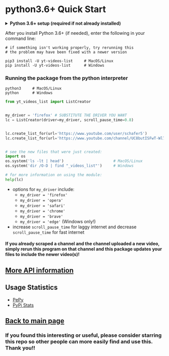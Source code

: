 # python3.6+ Quick Start
<details>
  <summary><b>Python 3.6+ setup (required if not already installed)</b></summary>

This package uses [f-strings](https://cito.github.io/blog/f-strings/) (more [here](https://realpython.com/python-f-strings/)) and as such requires Python 3.6+. If you have an older version of Python, you can download the Python 3.8.2 [macOS 64-bit installer](https://www.python.org/ftp/python/3.8.2/python-3.8.2-macosx10.9.pkg), [Windows x86-64 executable installer](https://www.python.org/ftp/python/3.8.2/python-3.8.2-amd64.exe), [Windows x86 executable installer](https://www.python.org/ftp/python/3.8.2/python-3.8.2.exe), or the [Gzipped source tarball](https://www.python.org/ftp/python/3.8.2/Python-3.8.2.tgz) (most useful for Linux) and follow the instructions to set up Python for your machine. If you want to install a different version, visit the [Python Downloads page](https://www.python.org/downloads/) and select the version you want.

</details>

After you install Python 3.6+ (if needed), enter the following in your command line:
```shell
# if something isn't working properly, try rerunning this
# the problem may have been fixed with a newer version

pip3 install -U yt-videos-list     # MacOS/Linux
pip install -U yt-videos-list      # Windows
```

### Running the package from the python interpreter
```shell
python3     # MacOS/Linux
python      # Windows
```
```python
from yt_videos_list import ListCreator


my_driver = 'firefox' # SUBSTITUTE THE DRIVER YOU WANT
lc = ListCreator(driver=my_driver, scroll_pause_time=0.8)


lc.create_list_for(url='https://www.youtube.com/user/schafer5')
lc.create_list_for(url='https://www.youtube.com/channel/UC8butISFwT-Wl7EV0hUK0BQ')


# see the new files that were just created:
import os
os.system('ls -lt | head')                      # MacOS/Linux
os.system('dir /O-D | find "_videos_list"')     # Windows

# for more information on using the module:
help(lc)
```
- options for `my_driver` include:
  - `my_driver = 'firefox'`
  - `my_driver = 'opera'`
  - `my_driver = 'safari'`
  - `my_driver = 'chrome'`
  - `my_driver = 'brave'`
  - `my_driver = 'edge'` (Windows only!)
- increase `scroll_pause_time` for laggy internet and decrease `scroll_pause_time` for fast internet
#### If you already scraped a channel and the channel uploaded a new video, simply rerun this program on that channel and this package updates your files to include the newer video(s)!

## [More API information](../docs/python3.6+.md#For-more-control)
## Usage Statistics
- [PePy](https://pepy.tech/project/yt-videos-list)
- [PyPi Stats](https://pypistats.org/packages/yt-videos-list)

## [Back to main page](../README.md)
### If you found this interesting or useful, **please consider starring this repo** so other people can more easily find and use this. Thank you!!
